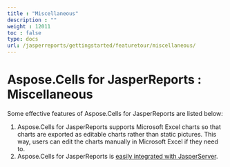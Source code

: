 ```yaml
---
title : "Miscellaneous" 
description : "" 
weight : 12011 
toc : false
type: docs
url: /jasperreports/gettingstarted/featuretour/miscellaneous/
---
```


# Aspose.Cells for JasperReports : Miscellaneous


Some effective features of Aspose.Cells for JasperReports are listed below:

1.  Aspose.Cells for JasperReports supports Microsoft Excel charts so that charts are exported as editable charts rather than static pictures. This way, users can edit the charts manually in Microsoft Excel if they need to.
2.  Aspose.Cells for JasperReports is [easily integrated with JasperServer](https://docs2.aspose.com/cells/jasperreports/installation/integration+with+jasperserver).

